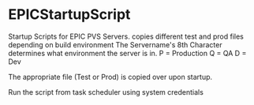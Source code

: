 # EPICStartupScript
Startup Scripts for EPIC PVS Servers. copies different test and prod files depending on build environment
The Servername's 8th Character determines what environment the server is in.
P = Production
Q = QA
D = Dev

The appropriate file (Test or Prod) is copied over upon startup.

Run the script from task scheduler using system credentials
